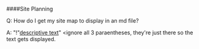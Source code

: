 ####Site Planning

Q: How do I get my site map to display in an md file? 

A: "!"[descriptive text](../imgs/site_map.png)" <ignore all 3 paraentheses, they're just there so the text gets displayed. 


